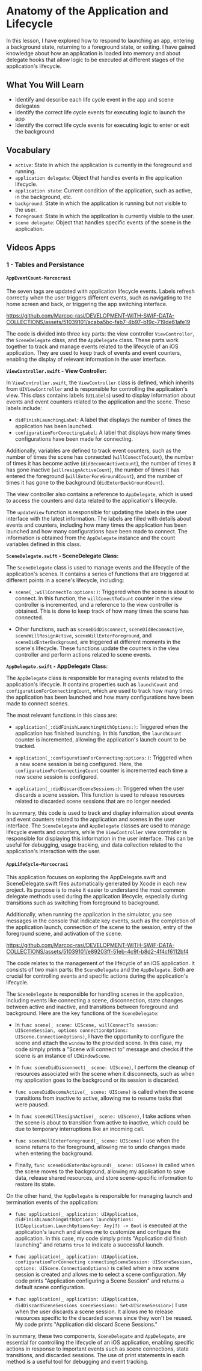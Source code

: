 # Anatomy of the Application and Lifecycle

In this lesson, I have explored how to respond to launching an app, entering a background state, returning to a foreground state, or exiting. I have gained knowledge about how an application is loaded into memory and about delegate hooks that allow logic to be executed at different stages of the application's lifecycle.

## What You Will Learn

- Identify and describe each life cycle event in the app and scene delegates
- Identify the correct life cycle events for executing logic to launch the app
- Identify the correct life cycle events for executing logic to enter or exit the background

## Vocabulary
- `active`: State in which the application is currently in the foreground and running.
- `application delegate`: Object that handles events in the application lifecycle.
- `application state`: Current condition of the application, such as active, in the background, etc.
- `background`: State in which the application is running but not visible to the user.
- `foreground`: State in which the application is currently visible to the user.
- `scene delegate`: Object that handles specific events of the scene in the application.


## Videos Apps

### 1 - Tables and Persistance

#### `AppEventCount-Marcocrasi`

The seven tags are updated with application lifecycle events. Labels refresh correctly when the user triggers different events, such as navigating to the home screen and back, or triggering the app switching interface.

https://github.com/Marcoc-rasi/DEVELOPMENT-WITH-SWIF-DATA-COLLECTIONS/assets/51039101/acaba5bc-fab7-4b97-b19c-719de61afe19

The code is divided into three key parts: the view controller `ViewController`, the `SceneDelegate` class, and the `AppDelegate` class. These parts work together to track and manage events related to the lifecycle of an iOS application. They are used to keep track of events and event counters, enabling the display of relevant information in the user interface.

**`ViewController.swift` - View Controller:**

In `ViewController.swift`, the `ViewController` class is defined, which inherits from `UIViewController` and is responsible for controlling the application's view. This class contains labels (`UILabels`) used to display information about events and event counters related to the application and the scene. These labels include:

- `didFinishLaunchingLabel`: A label that displays the number of times the application has been launched.
- `configurationForConectingLabel`: A label that displays how many times configurations have been made for connecting.

Additionally, variables are defined to track event counters, such as the number of times the scene has connected (`willConectToCount`), the number of times it has become active (`didBecomeActiveCount`), the number of times it has gone inactive (`willresignActiveCount`), the number of times it has entered the foreground (`willEnterForeGroundCount`), and the number of times it has gone to the background (`didEnterBackGroundCount`).

The view controller also contains a reference to `AppDelegate`, which is used to access the counters and data related to the application's lifecycle.

The `updateView` function is responsible for updating the labels in the user interface with the latest information. The labels are filled with details about events and counters, including how many times the application has been launched and how many configurations have been made to connect. The information is obtained from the `AppDelegate` instance and the count variables defined in this class.

**`SceneDelegate.swift` - SceneDelegate Class:**

The `SceneDelegate` class is used to manage events and the lifecycle of the application's scenes. It contains a series of functions that are triggered at different points in a scene's lifecycle, including:

- `scene(_:willConnectTo:options:)`: Triggered when the scene is about to connect. In this function, the `willConectToCount` counter in the view controller is incremented, and a reference to the view controller is obtained. This is done to keep track of how many times the scene has connected.

- Other functions, such as `sceneDidDisconnect`, `sceneDidBecomeActive`, `sceneWillResignActive`, `sceneWillEnterForeground`, and `sceneDidEnterBackground`, are triggered at different moments in the scene's lifecycle. These functions update the counters in the view controller and perform actions related to scene events.

**`AppDelegate.swift` - AppDelegate Class:**

The `AppDelegate` class is responsible for managing events related to the application's lifecycle. It contains properties such as `launchCount` and `configurationForConnectingCount`, which are used to track how many times the application has been launched and how many configurations have been made to connect scenes.

The most relevant functions in this class are:

- `application(_:didFinishLaunchingWithOptions:)`: Triggered when the application has finished launching. In this function, the `launchCount` counter is incremented, allowing the application's launch count to be tracked.

- `application(_:configurationForConnecting:options:)`: Triggered when a new scene session is being configured. Here, the `configurationForConnectingCount` counter is incremented each time a new scene session is configured.

- `application(_:didDiscardSceneSessions:)`: Triggered when the user discards a scene session. This function is used to release resources related to discarded scene sessions that are no longer needed.

In summary, this code is used to track and display information about events and event counters related to the application and scenes in the user interface. The `SceneDelegate` and `AppDelegate` classes are used to manage lifecycle events and counters, while the `ViewController` view controller is responsible for displaying this information in the user interface. This can be useful for debugging, usage tracking, and data collection related to the application's interaction with the user.

#### `AppLifeCycle-Marcocrasi`

This application focuses on exploring the AppDelegate.swift and SceneDelegate.swift files automatically generated by Xcode in each new project. Its purpose is to make it easier to understand the most common delegate methods used during the application lifecycle, especially during transitions such as switching from foreground to background.

Additionally, when running the application in the simulator, you see messages in the console that indicate key events, such as the completion of the application launch, connection of the scene to the session, entry of the foreground scene, and activation of the scene.

https://github.com/Marcoc-rasi/DEVELOPMENT-WITH-SWIF-DATA-COLLECTIONS/assets/51039101/e89203ff-51eb-4c9f-b8d2-4f4cf6112bf4

The code relates to the management of the lifecycle of an iOS application. It consists of two main parts: the `SceneDelegate` and the `AppDelegate`. Both are crucial for controlling events and specific actions during the application's lifecycle.

The `SceneDelegate` is responsible for handling scenes in the application, including events like connecting a scene, disconnection, state changes between active and inactive, and transitions between foreground and background. Here are the key functions of the `SceneDelegate`:

- In `func scene(_ scene: UIScene, willConnectTo session: UISceneSession, options connectionOptions: UIScene.ConnectionOptions)`, I have the opportunity to configure the scene and attach the `window` to the provided scene. In this case, my code simply prints a "Scene will connect to" message and checks if the scene is an instance of `UIWindowScene`.

- In `func sceneDidDisconnect(_ scene: UIScene)`, I perform the cleanup of resources associated with the scene when it disconnects, such as when my application goes to the background or its session is discarded.

- `func sceneDidBecomeActive(_ scene: UIScene)` is called when the scene transitions from inactive to active, allowing me to resume tasks that were paused.

- In `func sceneWillResignActive(_ scene: UIScene)`, I take actions when the scene is about to transition from active to inactive, which could be due to temporary interruptions like an incoming call.

- `func sceneWillEnterForeground(_ scene: UIScene)` I use when the scene returns to the foreground, allowing me to undo changes made when entering the background.

- Finally, `func sceneDidEnterBackground(_ scene: UIScene)` is called when the scene moves to the background, allowing my application to save data, release shared resources, and store scene-specific information to restore its state.

On the other hand, the `AppDelegate` is responsible for managing launch and termination events of the application:

- `func application(_ application: UIApplication, didFinishLaunchingWithOptions launchOptions: [UIApplication.LaunchOptionsKey: Any]?) -> Bool` is executed at the application's launch and allows me to customize and configure the application. In this case, my code simply prints "Application did finish launching" and returns `true` to indicate a successful launch.

- `func application(_ application: UIApplication, configurationForConnecting connectingSceneSession: UISceneSession, options: UIScene.ConnectionOptions)` is called when a new scene session is created and allows me to select a scene configuration. My code prints "Application configuring a Scene Session" and returns a default scene configuration.

- `func application(_ application: UIApplication, didDiscardSceneSessions sceneSessions: Set<UISceneSession>)` I use when the user discards a scene session. It allows me to release resources specific to the discarded scenes since they won't be reused. My code prints "Application did discard Scene Sessions."

In summary, these two components, `SceneDelegate` and `AppDelegate`, are essential for controlling the lifecycle of an iOS application, enabling specific actions in response to important events such as scene connections, state transitions, and discarded sessions. The use of print statements in each method is a useful tool for debugging and event tracking.
